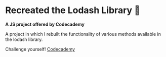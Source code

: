 # Recreated the Lodash Library :book:
**A JS project offered by Codecademy**

A project in which I rebuilt the functionality of various methods available in the lodash library.

Challenge yourself! [Codecademy](www.codecademy.com)